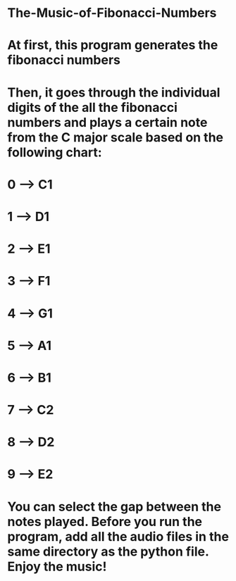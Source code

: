 # The-Music-of-Fibonacci-Numbers
# At first, this program generates the fibonacci numbers
# Then, it goes through the individual digits of the all the fibonacci numbers and plays a certain note from the C major scale based on the following chart:
# 0 --> C1
# 1 --> D1
# 2 --> E1
# 3 --> F1
# 4 --> G1
# 5 --> A1
# 6 --> B1
# 7 --> C2
# 8 --> D2
# 9 --> E2

# You can select the gap between the notes played. Before you run the program, add all the audio files in the same directory as the python file. Enjoy the music!
